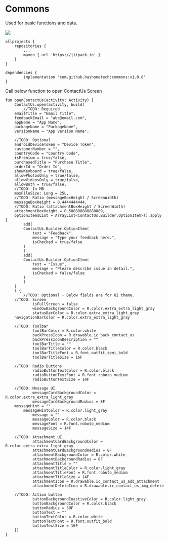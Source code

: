 # Commons
Used for basic functions and data.

[![](https://jitpack.io/v/hashonetech/commons.svg)](https://jitpack.io/#hashonetech/commons)

	allprojects {
		repositories {
			...
			maven { url 'https://jitpack.io' }
		}
	}
  
	dependencies {
	        implementation 'com.github.hashonetech:commons:v1.0.8'
	}

Call below function to open ContactUs Screen

	fun openContactUs(activity: Activity) {
	    ContactUs.open(activity, build(
	    	//TODO: Required
		emailTitle = "Email Title",
		feedbackEmail = "abc@email.com",
		appName = "App Name",
		packageName = "PackageName",
		versionName = "App Version Name",
		
		//TODO: Optional
		androidDeviceToken = "Device Token",
		customerNumber = "",
		countryCode = "Country Code",
		isPremium = true/false,
		purchasedTitle = "Purchase Title",
		orderId = "Order Id",
		showKeyboard = true/false,
		allowPhotosOnly = true/false,
		allowVideosOnly = true/false,
		allowBoth = true/false,
		//TODO: In MB
		maxFileSize: Long = 25L,
		//TODO: Ratio (messageBoxHeight / ScreenWidth)
		messageBoxHeight = 0.4444444444,
		//TODO: Ratio (attachmentBoxHeight / ScreenWidth)
		attachmentBoxHeight = 0.588888888888889,
		optionItemsList = ArrayList<ContactUs.Builder.OptionItem>().apply {
		    add(
			ContactUs.Builder.OptionItem(
			    text = "Feedback",
			    message = "Type your feedback here.",
			    isChecked = true/false
			)
		    )
		    add(
			ContactUs.Builder.OptionItem(
			    text = "Issue",
			    message = "Please describe issue in detail.",
			    isChecked = false/false
			)
		    )
		}
	    ) {
	    	//TODO: Optional - Below fields are for UI theme.
		//TODO: Screen
                isFullScreen = false
                windowBackgroundColor = R.color.extra_extra_light_gray
                statusBarColor = R.color.extra_extra_light_gray
		navigationBarColor = R.color.extra_extra_light_gray
                
		//TODO: Toolbar
                toolBarColor = R.color.white
                backPressIcon = R.drawable.ic_back_contact_us
                backPressIconDescription = ""
                toolBarTitle = ""
                toolBarTitleColor = R.color.black
                toolBarTitleFont = R.font.outfit_semi_bold
                toolBarTitleSize = 16F
                
		//TODO: Radio Buttons
                radioButtonTextColor = R.color.black
                radioButtonTextFont = R.font.roboto_medium
                radioButtonTextSize = 14F
                
		//TODO: Message UI
                messageCardBackgroundColor = R.color.extra_extra_light_gray
                messageCardBackgroundRadius = 8F
		messageHint = ""
	        messageHintColor = R.color.light_gray
                message = ""
                messageColor = R.color.black
                messageFont = R.font.roboto_medium
                messageSize = 14F
                
		//TODO: Attachment UI
                attachmentCardBackgroundColor = R.color.extra_extra_light_gray
                attachmentCardBackgroundRadius = 8F
                attachmentBackgroundColor = R.color.white
                attachmentBackgroundRadius = 8F
                attachmentTitle = ""
                attachmentTitleColor = R.color.light_gray
                attachmentTitleFont = R.font.roboto_medium
                attachmentTitleSize = 14F
                attachmentIcon = R.drawable.ic_contact_us_add_attachment
                attachmentDeleteIcon = R.drawable.ic_contact_us_img_delete
                
		//TODO: Action button
                buttonBackgroundInactiveColor = R.color.light_gray
                buttonBackgroundColor = R.color.black
                buttonRadius = 30F
                buttonText = ""
                buttonTextColor = R.color.white
                buttonTextFont = R.font.outfit_bold
                buttonTextSize = 16F
	    })
	}
